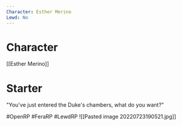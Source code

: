```yaml
---
Character: Esther Merino
Lewd: No
---
```

# Character
[[Esther Merino]]

# Starter
"You've just entered the Duke's chambers, what do you want?"
  

#OpenRP #FeraRP #LewdRP 
![[Pasted image 20220723190521.jpg]]